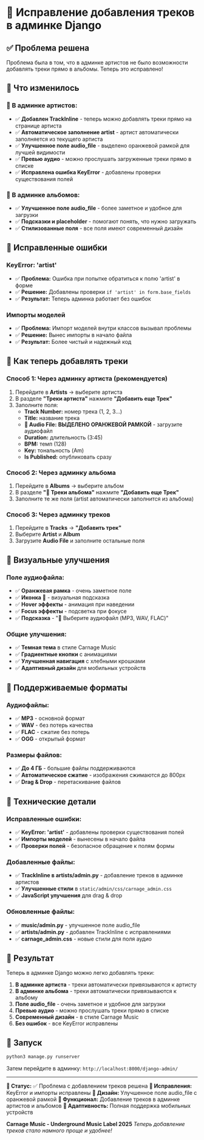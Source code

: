 # 🎵 Исправление добавления треков в админке Django

## ✅ Проблема решена

Проблема была в том, что в админке артистов не было возможности добавлять треки прямо в альбомы. Теперь это исправлено!

## 🚀 Что изменилось

### 🎤 В админке артистов:
- ✅ **Добавлен TrackInline** - теперь можно добавлять треки прямо на странице артиста
- ✅ **Автоматическое заполнение artist** - артист автоматически заполняется из текущего артиста
- ✅ **Улучшенное поле audio_file** - выделено оранжевой рамкой для лучшей видимости
- ✅ **Превью аудио** - можно прослушать загруженные треки прямо в списке
- ✅ **Исправлена ошибка KeyError** - добавлены проверки существования полей

### 🎵 В админке альбомов:
- ✅ **Улучшенное поле audio_file** - более заметное и удобное для загрузки
- ✅ **Подсказки и placeholder** - помогают понять, что нужно загружать
- ✅ **Стилизованные поля** - все поля имеют современный дизайн

## 🐛 Исправленные ошибки

### KeyError: 'artist'
- ✅ **Проблема:** Ошибка при попытке обратиться к полю 'artist' в форме
- ✅ **Решение:** Добавлены проверки `if 'artist' in form.base_fields`
- ✅ **Результат:** Теперь админка работает без ошибок

### Импорты моделей
- ✅ **Проблема:** Импорт моделей внутри классов вызывал проблемы
- ✅ **Решение:** Вынес импорты в начало файла
- ✅ **Результат:** Более чистый и надежный код

## 🎯 Как теперь добавлять треки

### Способ 1: Через админку артиста (рекомендуется)
1. Перейдите в **Artists** → выберите артиста
2. В разделе **"Треки артиста"** нажмите **"Добавить еще Трек"**
3. Заполните поля:
   - **Track Number:** номер трека (1, 2, 3...)
   - **Title:** название трека
   - **🎵 Audio File:** **ВЫДЕЛЕНО ОРАНЖЕВОЙ РАМКОЙ** - загрузите аудиофайл
   - **Duration:** длительность (3:45)
   - **BPM:** темп (128)
   - **Key:** тональность (Am)
   - **Is Published:** опубликовать сразу

### Способ 2: Через админку альбома
1. Перейдите в **Albums** → выберите альбом
2. В разделе **"🎵 Треки альбома"** нажмите **"Добавить еще Трек"**
3. Заполните те же поля (artist автоматически заполнится из альбома)

### Способ 3: Через админку треков
1. Перейдите в **Tracks** → **"Добавить трек"**
2. Выберите **Artist** и **Album**
3. Загрузите **Audio File** и заполните остальные поля

## 🎨 Визуальные улучшения

### Поле аудиофайла:
- ✅ **Оранжевая рамка** - очень заметное поле
- ✅ **Иконка 🎵** - визуальная подсказка
- ✅ **Hover эффекты** - анимация при наведении
- ✅ **Focus эффекты** - подсветка при фокусе
- ✅ **Подсказка** - "🎵 Выберите аудиофайл (MP3, WAV, FLAC)"

### Общие улучшения:
- ✅ **Темная тема** в стиле Carnage Music
- ✅ **Градиентные кнопки** с анимациями
- ✅ **Улучшенная навигация** с хлебными крошками
- ✅ **Адаптивный дизайн** для мобильных устройств

## 📱 Поддерживаемые форматы

### Аудиофайлы:
- ✅ **MP3** - основной формат
- ✅ **WAV** - без потерь качества
- ✅ **FLAC** - сжатие без потерь
- ✅ **OGG** - открытый формат

### Размеры файлов:
- ✅ **До 4 ГБ** - большие файлы поддерживаются
- ✅ **Автоматическое сжатие** - изображения сжимаются до 800px
- ✅ **Drag & Drop** - перетаскивание файлов

## 🔧 Технические детали

### Исправленные ошибки:
- ✅ **KeyError: 'artist'** - добавлены проверки существования полей
- ✅ **Импорты моделей** - вынесены в начало файла
- ✅ **Проверки полей** - безопасное обращение к полям формы

### Добавленные файлы:
- ✅ **TrackInline в artists/admin.py** - добавление треков в админке артистов
- ✅ **Улучшенные стили** в `static/admin/css/carnage_admin.css`
- ✅ **JavaScript улучшения** для drag & drop

### Обновленные файлы:
- ✅ **music/admin.py** - улучшенное поле audio_file
- ✅ **artists/admin.py** - добавлен TrackInline с исправлениями
- ✅ **carnage_admin.css** - новые стили для поля аудио

## 🎯 Результат

Теперь в админке Django можно легко добавлять треки:

1. **В админке артиста** - треки автоматически привязываются к артисту
2. **В админке альбома** - треки автоматически привязываются к альбому
3. **Поле audio_file** - очень заметное и удобное для загрузки
4. **Превью аудио** - можно прослушать треки прямо в списке
5. **Современный дизайн** - в стиле Carnage Music
6. **Без ошибок** - все KeyError исправлены

## 🚀 Запуск

```bash
python3 manage.py runserver
```

Затем перейдите в админку: `http://localhost:8000/django-admin/`

---

**🎵 Статус:** ✅ Проблема с добавлением треков решена
**🐛 Исправления:** KeyError и импорты исправлены
**🎨 Дизайн:** Улучшенное поле audio_file с оранжевой рамкой
**🚀 Функционал:** Добавление треков в админке артистов и альбомов
**📱 Адаптивность:** Полная поддержка мобильных устройств

**Carnage Music - Underground Music Label 2025**
*Теперь добавление треков стало намного проще и удобнее!* 